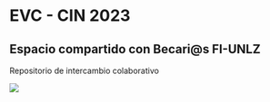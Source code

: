 # EVC - CIN 2023
## Espacio compartido con Becari@s FI-UNLZ
Repositorio de intercambio colaborativo

![](https://img.huffingtonpost.es/uploads/2022/12/09/6392787e31a94.gif)

